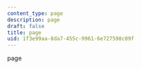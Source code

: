 ```yaml
---
content_type: page
description: page
draft: false
title: page
uid: 1f3e99aa-8da7-455c-9961-6e727598c09f
---
```

page